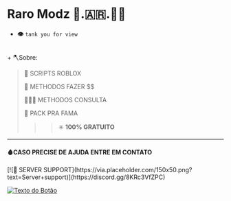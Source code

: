 # Raro Modz 🐀.🇦🇷.🥷🏼

- __👁️__ `tank you for view`

<br>
+       🪓Sobre:

> 📜 SCRIPTS ROBLOX
>
> 💸 METHODOS FAZER $$
>
> 🕵🏼‍♂️ METHODOS CONSULTA
>
> 🚀 PACK PRA FAMA
>>>✳️ **100% GRATUITO**

 ___
<h4>🩸CASO PRECISE DE AJUDA ENTRE EM CONTATO</h4>
 [![📜 SERVER SUPPORT](https://via.placeholder.com/150x50.png?text=Server+support)](https://discord.gg/8KRc3VfZPC)

[![Texto do Botão](https://img.shields.io/badge/Texto%20do%20Bot%C3%A3o-azul)](https://www.exemplo.com)